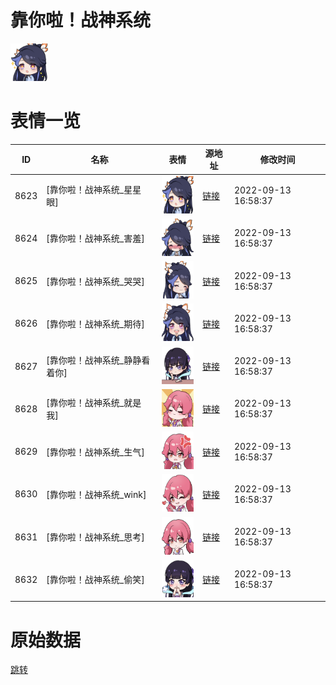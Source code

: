 # 靠你啦！战神系统

<img src="./cover.png" height="60" alt="cover" />

# 表情一览

|ID|名称|表情|源地址|修改时间|
|----|----|----|----|----|
|8623|[靠你啦！战神系统_星星眼]|<img src="./pic/008623_%5B靠你啦！战神系统_星星眼%5D.png" height="60" alt="星星眼"/>|[链接](http://i0.hdslb.com/bfs/emote/d4355d19d833d6ef51bc444423ee0b11ef5ab82c.png)|2022-09-13 16:58:37|
|8624|[靠你啦！战神系统_害羞]|<img src="./pic/008624_%5B靠你啦！战神系统_害羞%5D.png" height="60" alt="害羞"/>|[链接](http://i0.hdslb.com/bfs/emote/84fa78ce9e8883441ee291e0c16088a32d388029.png)|2022-09-13 16:58:37|
|8625|[靠你啦！战神系统_哭哭]|<img src="./pic/008625_%5B靠你啦！战神系统_哭哭%5D.png" height="60" alt="哭哭"/>|[链接](http://i0.hdslb.com/bfs/emote/60bc60cb7ded59832e43b11b212f7dedb85cddd2.png)|2022-09-13 16:58:37|
|8626|[靠你啦！战神系统_期待]|<img src="./pic/008626_%5B靠你啦！战神系统_期待%5D.png" height="60" alt="期待"/>|[链接](http://i0.hdslb.com/bfs/emote/7d3fec6dff8d24389c430596ca38417e24b9b86e.png)|2022-09-13 16:58:37|
|8627|[靠你啦！战神系统_静静看着你]|<img src="./pic/008627_%5B靠你啦！战神系统_静静看着你%5D.png" height="60" alt="静静看着你"/>|[链接](http://i0.hdslb.com/bfs/emote/904807b06ddbc3515c3d7dc4471d68abbf55c82d.png)|2022-09-13 16:58:37|
|8628|[靠你啦！战神系统_就是我]|<img src="./pic/008628_%5B靠你啦！战神系统_就是我%5D.png" height="60" alt="就是我"/>|[链接](http://i0.hdslb.com/bfs/emote/1504aef465deac4b9cb2a05721c2cb5816e50221.png)|2022-09-13 16:58:37|
|8629|[靠你啦！战神系统_生气]|<img src="./pic/008629_%5B靠你啦！战神系统_生气%5D.png" height="60" alt="生气"/>|[链接](http://i0.hdslb.com/bfs/emote/9cba346decb93284847f1d7b3e4e8ecd014e4b44.png)|2022-09-13 16:58:37|
|8630|[靠你啦！战神系统_wink]|<img src="./pic/008630_%5B靠你啦！战神系统_wink%5D.png" height="60" alt="wink"/>|[链接](http://i0.hdslb.com/bfs/emote/9b7c2333a0a56d79c06ed9959adbf1971aa8a0dc.png)|2022-09-13 16:58:37|
|8631|[靠你啦！战神系统_思考]|<img src="./pic/008631_%5B靠你啦！战神系统_思考%5D.png" height="60" alt="思考"/>|[链接](http://i0.hdslb.com/bfs/emote/35e9b2e2bcc418785121f0a0c92c4f4f49015858.png)|2022-09-13 16:58:37|
|8632|[靠你啦！战神系统_偷笑]|<img src="./pic/008632_%5B靠你啦！战神系统_偷笑%5D.png" height="60" alt="偷笑"/>|[链接](http://i0.hdslb.com/bfs/emote/1dc327eeb3669c314ce6b61a77b42f97f6cb116a.png)|2022-09-13 16:58:37|

# 原始数据

[跳转](./raw.json)

